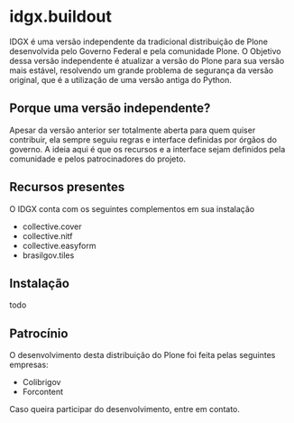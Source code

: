 # idgx.buildout

IDGX é uma versão independente da tradicional distribuição de Plone desenvolvida pelo Governo Federal e pela comunidade Plone. O Objetivo dessa versão independente é atualizar a versão do Plone para sua versão mais estável, resolvendo um grande problema de segurança da versão original, que é a utilização de uma versão antiga do Python.

## Porque uma versão independente?

Apesar da versão anterior ser totalmente aberta para quem quiser contribuir, ela sempre seguiu regras e interface definidas por órgãos do governo. A ideia aqui é que os recursos e a interface sejam definidos pela comunidade e pelos patrocinadores do projeto. 

## Recursos presentes

O IDGX conta com os seguintes complementos em sua instalação

* collective.cover
* collective.nitf
* collective.easyform
* brasilgov.tiles

## Instalação

todo

## Patrocínio

O desenvolvimento desta distribuição do Plone foi feita pelas seguintes empresas:

* Colibrigov
* Forcontent

Caso queira participar do desenvolvimento, entre em contato.
